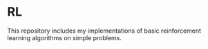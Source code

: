# RL

This repository includes my implementations of basic reinforcement learning algorithms on simple problems.


